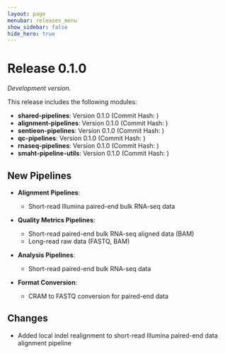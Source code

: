 ```yaml
---
layout: page
menubar: releases_menu
show_sidebar: false
hide_hero: true
---
```


# Release 0.1.0
*Development version.*

This release includes the following modules:

- **shared-pipelines**: Version 0.1.0 (Commit Hash: )
- **alignment-pipelines**: Version 0.1.0 (Commit Hash: )
- **sentieon-pipelines**: Version 0.1.0 (Commit Hash: )
- **qc-pipelines**: Version 0.1.0 (Commit Hash: )
- **rnaseq-pipelines**: Version 0.1.0 (Commit Hash: )
- **smaht-pipeline-utils**: Version 0.1.0 (Commit Hash: )

## New Pipelines

- **Alignment Pipelines**:
    - Short-read Illumina paired-end bulk RNA-seq data

- **Quality Metrics Pipelines**:
    - Short-read paired-end bulk RNA-seq aligned data (BAM)
    - Long-read raw data (FASTQ, BAM)

- **Analysis Pipelines**:
    - Short-read paired-end bulk RNA-seq data

- **Format Conversion**:
    - CRAM to FASTQ conversion for paired-end data

## Changes

- Added local indel realignment to short-read Illumina paired-end data alignment pipeline